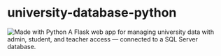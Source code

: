 # university-database-python
![Made with Python](https://img.shields.io/badge/Made%20with-Python-3776AB?style=for-the-badge&logo=python&logoColor=white)
A Flask web app for managing university data with admin, student, and teacher access — connected to a SQL Server database.
